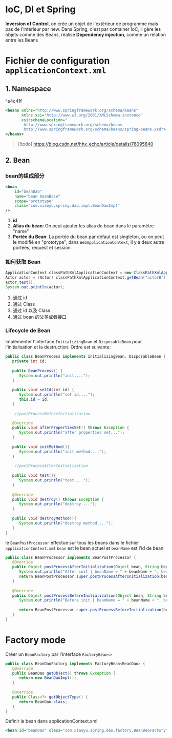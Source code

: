 
# IoC, DI et Spring

**Inversion of Control**, on crée un objet de l'extérieur de programme mais pas de l'intérieur par new. Dans Spring, c'est par container IoC, il gère les objets comme des Beans, réalise **Dependency injection**, comme un relation entre les Beans

# Fichier de configuration `applicationContext.xml`

## 1. Namespace
^e4c41f

```xml
<beans xmlns="http://www.springframework.org/schema/beans"  
       xmlns:xsi="http://www.w3.org/2001/XMLSchema-instance"  
       xsi:schemaLocation="  
        http://www.springframework.org/schema/beans        
        http://www.springframework.org/schema/beans/spring-beans.xsd">
</beans>
```

> [!todo] 
> https://blog.csdn.net/hhx_echo/article/details/76095840 

## 2. Bean

### bean的组成部分

```xml
<bean 
	id="beanDao" 
	name="bean beanBase" 
	scope="prototype" 
	class="com.xiaoyu.spring.dao.impl.BeanDaoImpl"
/>
```

1. **id**
2. **Alias du bean**: On peut ajouter les alias de bean dans le paramètre "name"
3. **Portée du Bean**: La portée du bean par défaut est singleton, ou on peut le modifié en "prototype", dans `WebApplicationContext`, il y a deux autre portées, request et session

### 如何获取 Bean

``` java
ApplicationContext classPathXmlApplicationContext = new ClassPathXmlApplicationContext("applicationContext.xml");  
Actor actor = (Actor) classPathXmlApplicationContext.getBean("actorB");  
actor.test();  
System.out.println(actor);
```

1. 通过 id
2. 通过 Class
3. 通过 id 以及 Class
4. 通过 bean 的父类或者接口

### Lifecycle de Bean

Implémenter l'interface `InitializingBean` et `DisposableBean` pour l'initialisation et la destruction.
Ordre est suivante:

```java
public class BeanProcess implements InitializingBean, DisposableBean {  
   private int id;  
  
   public BeanProcess() {  
      System.out.println("init....");  
   }  
  
   public void setId(int id) {  
      System.out.println("set id....");  
      this.id = id;  
   }  
	
	//postProcessBeforeInitialization

   @Override  
   public void afterPropertiesSet() throws Exception {  
      System.out.println("after properties set...");  
   }  
  
   public void initMethod(){  
      System.out.println("init method....");  
   }  
   
	//postProcessAfterInitialization
   
   public void test(){  
      System.out.println("test....");  
   }  
  
   @Override  
   public void destroy() throws Exception {  
      System.out.println("destroy....");  
   }  
  
   public void destroyMethod(){  
      System.out.println("destroy method....");  
   }  
}
```

le `BeanPostProcessor` effectue sur tous les beans dans le fichier `applicationContext.xml`
`bean` est le bean actuel et `beanName` est l'id de bean

```java
public class BeanProcessor implements BeanPostProcessor {  
   @Override  
   public Object postProcessAfterInitialization(Object bean, String beanName) throws BeansException {  
      System.out.println("After init | beanName = " + beanName + ", bean = " + bean);  
      return BeanPostProcessor.super.postProcessAfterInitialization(bean, beanName);  
   }  
  
   @Override  
   public Object postProcessBeforeInitialization(Object bean, String beanName) throws BeansException {  
      System.out.println("Before init | beanName = " + beanName + ", bean = " + bean);  
  
      return BeanPostProcessor.super.postProcessBeforeInitialization(bean, beanName);  
   }  
}
```

# Factory mode

Créer un `BeanFactory` par l'interface `FactoryBean<>`

```java
public class BeanDaoFactory implements FactoryBean<BeanDao> {  
   @Override  
   public BeanDao getObject() throws Exception {  
      return new BeanDaoImpl();  
   }  
  
   @Override  
   public Class<?> getObjectType() {  
      return BeanDao.class;  
   }  
}
```

Définir le bean dans applicationContext.xml

```xml
<bean id="beanDao" class="com.xiaoyu.spring.dao.factory.BeanDaoFactory"/>
```

